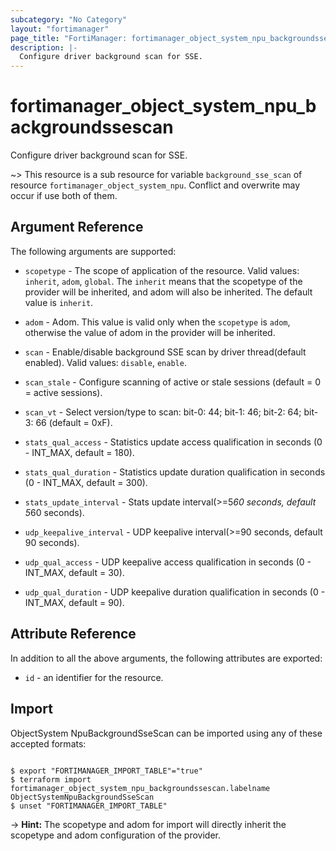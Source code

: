 ```yaml
---
subcategory: "No Category"
layout: "fortimanager"
page_title: "FortiManager: fortimanager_object_system_npu_backgroundssescan"
description: |-
  Configure driver background scan for SSE.
---
```


# fortimanager_object_system_npu_backgroundssescan
Configure driver background scan for SSE.

~> This resource is a sub resource for variable `background_sse_scan` of resource `fortimanager_object_system_npu`. Conflict and overwrite may occur if use both of them.



## Argument Reference


The following arguments are supported:

* `scopetype` - The scope of application of the resource. Valid values: `inherit`, `adom`, `global`. The `inherit` means that the scopetype of the provider will be inherited, and adom will also be inherited. The default value is `inherit`.
* `adom` - Adom. This value is valid only when the `scopetype` is `adom`, otherwise the value of adom in the provider will be inherited.

* `scan` - Enable/disable background SSE scan by driver thread(default enabled). Valid values: `disable`, `enable`.

* `scan_stale` - Configure scanning of active or stale sessions (default = 0 = active sessions).
* `scan_vt` - Select version/type to scan: bit-0: 44; bit-1: 46; bit-2: 64; bit-3: 66 (default = 0xF).
* `stats_qual_access` - Statistics update access qualification in seconds (0 - INT_MAX, default = 180).
* `stats_qual_duration` - Statistics update duration qualification in seconds (0 - INT_MAX, default = 300).
* `stats_update_interval` - Stats update interval(&gt;=5*60 seconds, default 5*60 seconds).
* `udp_keepalive_interval` - UDP keepalive interval(&gt;=90 seconds, default 90 seconds).
* `udp_qual_access` - UDP keepalive access qualification in seconds (0 - INT_MAX, default = 30).
* `udp_qual_duration` - UDP keepalive duration qualification in seconds (0 - INT_MAX, default = 90).


## Attribute Reference

In addition to all the above arguments, the following attributes are exported:
* `id` - an identifier for the resource.

## Import

ObjectSystem NpuBackgroundSseScan can be imported using any of these accepted formats:
```

$ export "FORTIMANAGER_IMPORT_TABLE"="true"
$ terraform import fortimanager_object_system_npu_backgroundssescan.labelname ObjectSystemNpuBackgroundSseScan
$ unset "FORTIMANAGER_IMPORT_TABLE"
```
-> **Hint:** The scopetype and adom for import will directly inherit the scopetype and adom configuration of the provider.

